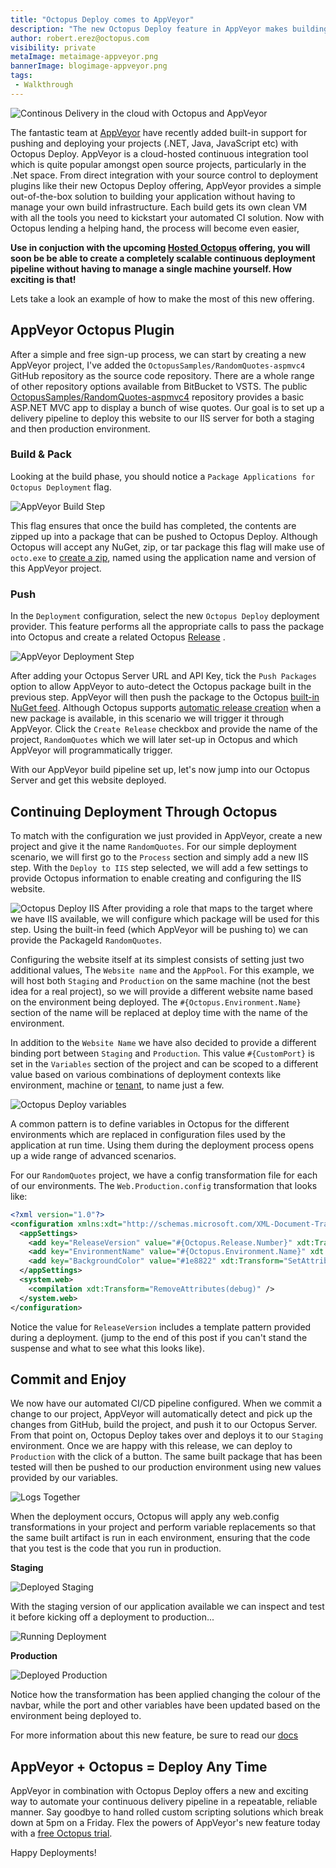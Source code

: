 ```yaml
---
title: "Octopus Deploy comes to AppVeyor"
description: "The new Octopus Deploy feature in AppVeyor makes building Continuous Deployments even easier"
author: robert.erez@octopus.com
visibility: private
metaImage: metaimage-appveyor.png
bannerImage: blogimage-appveyor.png
tags:
 - Walkthrough
---
```


![Continous Delivery in the cloud with Octopus and AppVeyor](blogimage-appveyor.png)

The fantastic team at [AppVeyor](https://www.appveyor.com/) have recently added built-in support for pushing and deploying your projects (.NET, Java, JavaScript etc) with Octopus Deploy. AppVeyor is a cloud-hosted continuous integration tool which is quite popular amongst open source projects, particularly in the .Net space. From direct integration with your source control to deployment plugins like their new Octopus Deploy offering, AppVeyor provides a simple out-of-the-box solution to building your application without having to manage your own build infrastructure. Each build gets its own clean VM with all the tools you need to kickstart your automated CI solution. Now with Octopus lending a helping hand, the process will become even easier,

**Use in conjuction with the upcoming [Hosted Octopus](https://octopus.com/cloud) offering, you will soon be be able to create a completely scalable continuous deployment pipeline without having to manage a single machine yourself. How exciting is that!**

Lets take a look an example of how to make the most of this new offering.

## AppVeyor Octopus Plugin
After a simple and free sign-up process, we can start by creating a new AppVeyor project, I've added the `OctopusSamples/RandomQuotes-aspmvc4` GitHub repository as the source code repository. There are a whole range of other repository options available from BitBucket to VSTS. The public [OctopusSamples/RandomQuotes-aspmvc4](https://github.com/OctopusSamples/RandomQuotes-aspmvc4) repository provides a basic ASP.NET MVC app to display a bunch of wise quotes. Our goal is to set up a delivery pipeline to deploy this website to our IIS server for both a staging and then production environment.

### Build & Pack
Looking at the build phase, you should notice a `Package Applications for Octopus Deployment` flag.

![AppVeyor Build Step](appveyor_build_step.png)

This flag ensures that once the build has completed, the contents are zipped up into a package that can be pushed to Octopus Deploy. Although Octopus will accept any NuGet, zip, or tar package this flag will make use of `octo.exe` to [create a zip](https://octopus.com/docs/packaging-applications/creating-packages/creating-zip-packages), named using the application name and version of this AppVeyor project.

### Push
In the `Deployment` configuration, select the new `Octopus Deploy` deployment provider. This feature performs all the appropriate calls to pass the package into Octopus and create a related Octopus [Release](https://octopus.com/docs/deployment-process/releases) .

![AppVeyor Deployment Step](appveyor_build_deployment.png)

After adding your Octopus Server URL and API Key, tick the `Push Packages` option to allow AppVeyor to auto-detect the Octopus package built in the previous step. AppVeyor will then push the package to the Octopus [built-in NuGet feed](https://octopus.com/docs/packaging-applications/package-repositories/pushing-packages-to-the-built-in-repository). Although Octopus supports [automatic release creation](https://octopus.com/docs/deployment-process/releases/automatic-release-creation) when a new package is available, in this scenario we will trigger it through AppVeyor. Click the `Create Release` checkbox and provide the name of the project, `RandomQuotes` which we will later set-up in Octopus and which AppVeyor will programmatically trigger.

With our AppVeyor build pipeline set up, let's now jump into our Octopus Server and get this website deployed.

## Continuing Deployment Through Octopus

To match with the configuration we just provided in AppVeyor, create a new project and give it the name `RandomQuotes`. For our simple deployment scenario, we will first go to the `Process` section and simply add a new IIS step.
With the `Deploy to IIS` step selected, we will add a few settings to provide Octopus information to enable creating and configuring the IIS website.

![Octopus Deploy IIS](octopus_iis_step.png)
After providing a role that maps to the target where we have IIS available, we will configure which package will be used for this step. Using the built-in feed (which AppVeyor will be pushing to) we can provide the PackageId `RandomQuotes`.

Configuring the website itself at its simplest consists of setting just two additional values, The `Website name` and the `AppPool`. For this example, we will host both `Staging` and `Production` on the same machine (not the best idea for a real project), so we will provide a different website name based on the environment being deployed. The `#{Octopus.Environment.Name}` section of the name will be replaced at deploy time with the name of the environment.

 In addition to the `Website Name` we have also decided to provide a different binding port between  `Staging` and `Production`. This value `#{CustomPort}` is set in the `Variables` section of the project and can be scoped to a different value based on various combinations of deployment contexts like environment, machine or [tenant](https://octopus.com/docs/deployment-patterns/multi-tenant-deployments), to name just a few.

![Octopus Deploy variables](octopus_variables.png)

A common pattern is to define variables in Octopus for the different environments which are replaced in configuration files used by the application at run time. Using them during the deployment process opens up a wide range of advanced scenarios.

For our `RandomQuotes` project, we have a config transformation file for each of our environments. The `Web.Production.config` transformation that looks like:
```xml
<?xml version="1.0"?>
<configuration xmlns:xdt="http://schemas.microsoft.com/XML-Document-Transform">
  <appSettings>
    <add key="ReleaseVersion" value="#{Octopus.Release.Number}" xdt:Transform="SetAttributes" xdt:Locator="Match(key)"/>
    <add key="EnvironmentName" value="#{Octopus.Environment.Name}" xdt:Transform="SetAttributes" xdt:Locator="Match(key)"/>
    <add key="BackgroundColor" value="#1e8822" xdt:Transform="SetAttributes" xdt:Locator="Match(key)"/>
  </appSettings>
  <system.web>
    <compilation xdt:Transform="RemoveAttributes(debug)" />
  </system.web>
</configuration>
```

Notice the value for `ReleaseVersion` includes a template pattern provided during a deployment. (jump to the end of this post if you can't stand the suspense and what to see what this looks like).

## Commit and Enjoy

We now have our automated CI/CD pipeline configured. When we commit a change to our project, AppVeyor will automatically detect and pick up the changes from GitHub, build the project, and push it to our Octopus Server. From that point on, Octopus Deploy takes over and deploys it to our `Staging` environment. Once we are happy with this release, we can deploy to `Production` with the click of a button. The same built package that has been tested will then be pushed to our production environment using new values provided by our variables.

![Logs Together](logs_together.png)

When the deployment occurs, Octopus will apply any web.config transformations in your project and perform variable replacements so that the same built artifact is run in each environment, ensuring that the code that you test is the code that you run in production.

**Staging**

![Deployed Staging](app_staging.png)

With the staging version of our application available we can inspect and test it before kicking off a deployment to production...

![Running Deployment](octopus_deploying.png)

**Production**

![Deployed Production](app_production.png)

Notice how the transformation has been applied changing the colour of the navbar, while the port and other variables have been updated based on the environment being deployed to.

For more information about this new feature, be sure to read our [docs](https://octopus.com/docs/api-and-integration/app-veyor)

## AppVeyor + Octopus = Deploy Any Time

AppVeyor in combination with Octopus Deploy offers a new and exciting way to automate your continuous delivery pipeline in a repeatable, reliable manner. Say goodbye to hand rolled custom scripting solutions which break down at 5pm on a Friday. Flex the powers of AppVeyor's new feature today with a [free Octopus trial](https://octopus.com/licenses/trial).

Happy Deployments!
